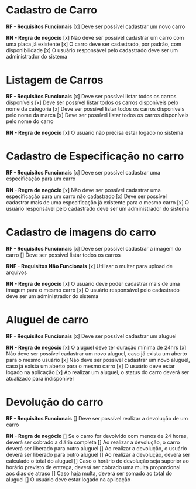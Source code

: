 # Cadastro de Carro

**RF - Requisitos Funcionais**
[x] Deve ser possível cadastrar um novo carro

**RN - Regra de negócio**
[x] Não deve ser possível cadastrar um carro com uma placa já existente
[x] O carro deve ser cadastrado, por padrão, com disponibilidade
[x] O usuário responsável pelo cadastrado deve ser um administrador do sistema

# Listagem de Carros

**RF - Requisitos Funcionais**
[x] Deve ser possível listar todos os carros disponíveis
[x] Deve ser possível listar todos os carros disponíveis pelo nome da categoria
[x] Deve ser possível listar todos os carros disponíveis pelo nome da marca
[x] Deve ser possível listar todos os carros disponíveis pelo nome do carro

**RN - Regra de negócio**
[x] O usuário não precisa estar logado no sistema

# Cadastro de Especificação no carro

**RF - Requisitos Funcionais**
[x] Deve ser possível cadastrar uma especificação para um carro

**RN - Regra de negócio**
[x] Não deve ser possível cadastrar uma especificação para um carro não cadastrado
[x] Deve ser possível cadastrar mais de uma especificação já existente para o mesmo carro
[x] O usuário responsável pelo cadastrado deve ser um administrador do sistema

# Cadastro de imagens do carro

**RF - Requisitos Funcionais**
[x] Deve ser possível cadastrar a imagem do carro
[] Deve ser possível listar todos os carros

**RNF - Requisitos Não Funcionais**
[x] Utilizar o multer para upload de arquivos

**RN - Regra de negócio**
[x] O usuário deve poder cadastrar mais de uma imagem para o mesmo carro
[x] O usuário responsável pelo cadastrado deve ser um administrador do sistema

# Aluguel de carro

**RF - Requisitos Funcionais**
[x] Deve ser possível cadastrar um aluguel

**RN - Regra de negócio**
[x] O aluguel deve ter duração mínima de 24hrs
[x] Não deve ser possível cadastrar um novo aluguel, caso já exista um aberto para o mesmo usuário
[x] Não deve ser possível cadastrar um novo aluguel, caso já exista um aberto para o mesmo carro
[x] O usuário deve estar logado na aplicação
[x] Ao realizar um aluguel, o status do carro deverá ser atualizado para indisponível

# Devolução do carro

**RF - Requisitos Funcionais**
[] Deve ser possível realizar a devolução de um carro

**RN - Regra de negócio**
[] Se o carro for devolvido com menos de 24 horas, deverá ser cobrado a diária completa
[] Ao realizar a devolução, o carro deverá ser liberado para outro aluguel
[] Ao realizar a devolução, o usuário deverá ser liberado para outro aluguel
[] Ao realizar a devolução, deverá ser calculado o total do aluguel
[] Caso o horário de devolução seja superior ao horário previsto de entrega, deverá ser cobrado uma multa proporcional aos dias de atraso
[] Caso haja multa, deverá ser somado ao total do aluguel
[] O usuário deve estar logado na aplicação

